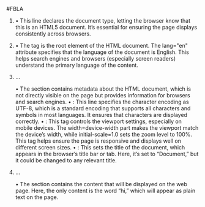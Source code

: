 #FBLA
1. <!DOCTYPE html>

	•	This line declares the document type, letting the browser know that this is an HTML5 document. It’s essential for ensuring the page displays consistently across browsers.

2. <html lang="en">

	•	The <html> tag is the root element of the HTML document. The lang="en" attribute specifies that the language of the document is English. This helps search engines and browsers (especially screen readers) understand the primary language of the content.

3. <head> ... </head>

	•	The <head> section contains metadata about the HTML document, which is not directly visible on the page but provides information for browsers and search engines.
	•	<meta charset="UTF-8">: This line specifies the character encoding as UTF-8, which is a standard encoding that supports all characters and symbols in most languages. It ensures that characters are displayed correctly.
	•	<meta name="viewport" content="width=device-width, initial-scale=1.0">: This tag controls the viewport settings, especially on mobile devices. The width=device-width part makes the viewport match the device’s width, while initial-scale=1.0 sets the zoom level to 100%. This tag helps ensure the page is responsive and displays well on different screen sizes.
	•	<title>Document</title>: This sets the title of the document, which appears in the browser’s title bar or tab. Here, it’s set to “Document,” but it could be changed to any relevant title.

4. <body> ... </body>

	•	The <body> section contains the content that will be displayed on the web page. Here, the only content is the word “hi,” which will appear as plain text on the page.